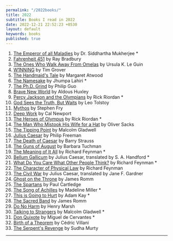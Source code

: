 ```yaml
---
permalink: "/2022books/"
title: 2022
subtitle: Books I read in 2022
date: 2022-12-21 22:52:23 +0530
layout: default
keywords: books
published: true
---
```


<ol>
<li><a href="http://siddharthamukherjee.com/the-emperor-of-all-maladies/">The Emperor of
all Maladies</a> by
Dr. Siddhartha Mukherjee *</li>
<li><a href="https://raybradbury.com/books/">Fahrenheit 451</a> by Ray Bradbury</li>
<li><a
href="https://marktomforde.com/academic/miscellaneous/stories/ursula-k-le-guin-the-ones-who-walk-away-from-omelas.pdf">The
Ones Who Walk Away From Omelas</a> by Ursula K. Le Guin</li>
<li><a href="https://timgrover.com/winning/">W1NNING</a> by Tim Grover</li>
<li><a href="http://margaretatwood.ca/shop/">The Handmaid's Tale</a> by Margaret Atwood
</li>
<li><a href="https://www.amazon.com/Namesake-Jhumpa-Lahiri/dp/0007258917">The
Namesake</a> by Jhumpa Lahiri *</li>
<li><a href="https://www.goodreads.com/en/book/show/15731248-the-ph-d-grind">The Ph.D.
Grind</a> by Philip Guo</li>
<li><a href="https://www.amazon.com/Brave-New-World-Aldous-Huxley/dp/0060850523">Brave
New World</a> by Aldous Huxley</li>
<li><a href="https://rickriordan.com/series/percy-jackson-and-the-olympians/">Percy
Jackson and the Olympians</a> by Rick Riordan *</li>
<li><a
href="https://americanliterature.com/author/leo-tolstoy/short-story/god-sees-the-truth-but-waits">God
Sees the Truth, But Waits</a> by Leo Tolstoy</li>
<li><a
href="https://www.amazon.com/Mythos-Stephen-Fry-audiobook/dp/B07WKRP2F2/">Mythos</a>
by Stephen Fry</li>
<li><a href="https://www.calnewport.com/books/deep-work/">Deep Work</a> by Cal Newport
</li>
<li><a href="https://rickriordan.com/series/the-heroes-of-olympus/">The Heroes of
Olympus</a> by Rick Riordan *</li>
<li><a
href="https://www.oliversacks.com/oliver-sacks-books/the-man-who-mistook-his-wife-for-a-hat/">The
Man Who Mistook His Wife for a Hat</a> by Oliver Sacks</li>
<li><a
href="https://www.gladwellbooks.com/titles/malcolm-gladwell/the-tipping-point/9780316316965/">The
Tipping Point</a> by Malcolm Gladwell</li>
<li><a href="https://philipfreemanbooks.com/julius-caesar/">Julius Caesar</a> by Philip
Freeman</li>
<li><a href="https://barrystrauss.com/books/the-death-of-caesar/">The Death of
Caesar</a> by Barry Strauss</li>
<li><a
href="https://www.penguinrandomhouse.com/books/180851/the-guns-of-august-by-barbara-w-tuchman/">The
Guns of August</a> by Barbara Tuchman</li>
<li><a href="https://www.goodreads.com/book/show/17375.The_Meaning_of_It_All">The
Meaning of It All</a> by Richard Feynman *</li>
<li><a href="https://www.goodreads.com/book/show/592167.The_Conquest_of_Gaul">Bellum
Gallicum</a> by Julius Caesar, translated by S. A. Handford *</li>
<li><a
href="https://www.goodreads.com/book/show/35167718-what-do-you-care-what-other-people-think">What
Do You Care What Other People Think?</a> by Richard Feynman *</li>
<li><a href="https://www.goodreads.com/book/show/291920.The_Character_of_Physical_Law">The
Character of Physical Law</a> by Richard Feynman</li>
<li><a href="https://www.goodreads.com/book/show/56781.The_Civil_War">The Civil War</a>
by Julius Caesar, translated by Jane F. Gardner</li>
<li><a
href="https://www.penguinrandomhouse.com/books/156945/ghost-on-the-throne-by-james-romm/">Ghost
on the Throne</a> by James Romm</li>
<li><a href="https://www.goodreads.com/en/book/show/89287.The_Spartans">The Spartans</a>
by Paul Cartledge</li>
<li><a href="https://madelinemiller.com/the-song-of-achilles/">The Song of Achilles</a>
by Madeline Miller *</li>
<li><a href="https://www.goodreads.com/book/show/35510008-this-is-going-to-hurt">This is
Going to Hurt</a> by Adam Kay *</li>
<li><a href="https://www.jamesromm.com/sacred-band">The Sacred Band</a> by James Romm
</li>
<li><a href="https://us.macmillan.com/books/9781250065810/donoharm">Do No Harm</a> by
Henry Marsh</li>
<li><a
href="https://www.gladwellbooks.com/titles/malcolm-gladwell/talking-to-strangers/9780316478526/">Talking
to
Strangers</a> by Malcolm Gladwell *</li>
<li><a href="https://www.goodreads.com/book/show/3836.Don_Quixote">Don Quixote</a> by
Miguel de Cervantes *</li>
<li><a href="https://us.macmillan.com/books/9780374536671/birthofatheorem">Birth of a
Theorem</a> by Cédric Villani</li>
<li><a
href="https://www.amazon.in/Serpents-Revenge-Unusual-Tales-Mahabharata/dp/0143427857">The
Serpent's Revenge</a> by Sudha Murty</li>

<!--<li><a href="https://www.amazon.com/Heroes-Mortals-Monsters-Quests-Adventures-ebook/dp/B07H8MC7TN/">Heroes</a> by Stephen Fry</li>-->
<!--<li><a href="https://www.simonandschuster.com/books/Leonardo-da-Vinci/Walter-Isaacson/9781501139161">Leonardo
da Vinci</a> by Walter Isaacson *</li>-->
</ol>

---
